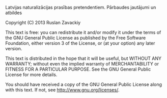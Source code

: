 Latvijas naturalizācijas prasības pretendentiem. Pārbaudes jautājumi un atbildes

Copyright (C) 2013 Ruslan Zavackiy

This text is free: you can redistribute it and/or modify
it under the terms of the GNU General Public License as published by
the Free Software Foundation, either version 3 of the License, or
(at your option) any later version.

This text is distributed in the hope that it will be useful,
but WITHOUT ANY WARRANTY; without even the implied warranty of
MERCHANTABILITY or FITNESS FOR A PARTICULAR PURPOSE.  See the
GNU General Public License for more details.

You should have received a copy of the GNU General Public License
along with this text.  If not, see <http://www.gnu.org/licenses/>.